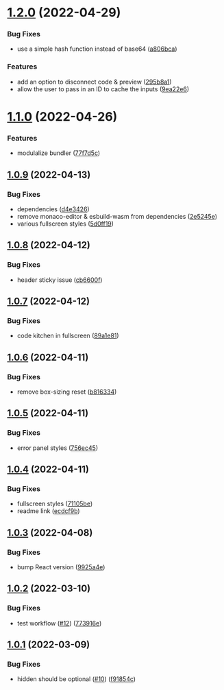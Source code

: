 # [1.2.0](https://github.com/freewheel/code-kitchen/compare/v1.1.0...v1.2.0) (2022-04-29)

### Bug Fixes

- use a simple hash function instead of base64 ([a806bca](https://github.com/freewheel/code-kitchen/commit/a806bca7add54c6b6e8588821461a549e1eb1332))

### Features

- add an option to disconnect code & preview ([295b8a1](https://github.com/freewheel/code-kitchen/commit/295b8a188dd7c64f81e331f0f7e9513f6117c248))
- allow the user to pass in an ID to cache the inputs ([9ea22e6](https://github.com/freewheel/code-kitchen/commit/9ea22e6b0dfa599a4a54629bd3298542a0cd2a43))

# [1.1.0](https://github.com/freewheel/code-kitchen/compare/v1.0.9...v1.1.0) (2022-04-26)

### Features

- modulalize bundler ([77f7d5c](https://github.com/freewheel/code-kitchen/commit/77f7d5c5565547cc59134bca5c9f52ac92f667a8))

## [1.0.9](https://github.com/freewheel/code-kitchen/compare/v1.0.8...v1.0.9) (2022-04-13)

### Bug Fixes

- dependencies ([d4e3426](https://github.com/freewheel/code-kitchen/commit/d4e342684200091446852c5f248bc53148526ad6))
- remove monaco-editor & esbuild-wasm from dependencies ([2e5245e](https://github.com/freewheel/code-kitchen/commit/2e5245e790e2dc3591165b9cabaf0120222bee87))
- various fullscreen styles ([5d0ff19](https://github.com/freewheel/code-kitchen/commit/5d0ff19bbb70deed4df9348cae992e0fc39c11dc))

## [1.0.8](https://github.com/freewheel/code-kitchen/compare/v1.0.7...v1.0.8) (2022-04-12)

### Bug Fixes

- header sticky issue ([cb6600f](https://github.com/freewheel/code-kitchen/commit/cb6600fc9be719d6d5162f2a7dcaef46e9dc3511))

## [1.0.7](https://github.com/freewheel/code-kitchen/compare/v1.0.6...v1.0.7) (2022-04-12)

### Bug Fixes

- code kitchen in fullscreen ([89a1e81](https://github.com/freewheel/code-kitchen/commit/89a1e816a7aaacb34fce58a2c4fb40e54f6f24a4))

## [1.0.6](https://github.com/freewheel/code-kitchen/compare/v1.0.5...v1.0.6) (2022-04-11)

### Bug Fixes

- remove box-sizing reset ([b816334](https://github.com/freewheel/code-kitchen/commit/b816334ec5a9158a180229730b64e8e994e384fb))

## [1.0.5](https://github.com/freewheel/code-kitchen/compare/v1.0.4...v1.0.5) (2022-04-11)

### Bug Fixes

- error panel styles ([756ec45](https://github.com/freewheel/code-kitchen/commit/756ec45032e65252a71f770369f247034f36c5b6))

## [1.0.4](https://github.com/freewheel/code-kitchen/compare/v1.0.3...v1.0.4) (2022-04-11)

### Bug Fixes

- fullscreen styles ([71105be](https://github.com/freewheel/code-kitchen/commit/71105bef3b3c7ef57f17c2e4b19f44a14d35731a))
- readme link ([ecdcf9b](https://github.com/freewheel/code-kitchen/commit/ecdcf9b85afb119c4db88facb353fbee22f065b6))

## [1.0.3](https://github.com/freewheel/code-kitchen/compare/v1.0.2...v1.0.3) (2022-04-08)

### Bug Fixes

- bump React version ([9925a4e](https://github.com/freewheel/code-kitchen/commit/9925a4e712c596ce0f7425198ac3f44a12147942))

## [1.0.2](https://github.com/freewheel/code-kitchen/compare/v1.0.1...v1.0.2) (2022-03-10)

### Bug Fixes

- test workflow ([#12](https://github.com/freewheel/code-kitchen/issues/12)) ([773916e](https://github.com/freewheel/code-kitchen/commit/773916e2b1ded5cfac37026b85c388efdb3e6343))

## [1.0.1](https://github.com/freewheel/code-kitchen/compare/v1.0.0...v1.0.1) (2022-03-09)

### Bug Fixes

- hidden should be optional ([#10](https://github.com/freewheel/code-kitchen/issues/10)) ([f91854c](https://github.com/freewheel/code-kitchen/commit/f91854ccb6cfcf1a94daec78a68d7d82e6700029))
